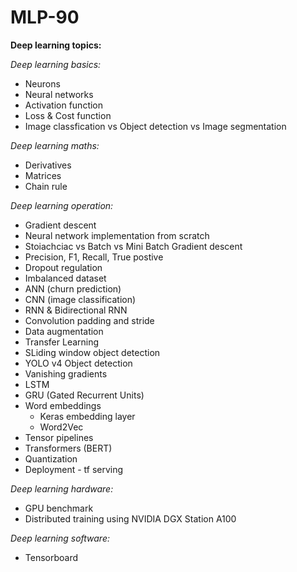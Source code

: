 # MLP-90
**Deep learning topics:**

*Deep learning basics:*
- Neurons
- Neural networks
- Activation function
- Loss & Cost function
- Image classfication vs Object detection vs Image segmentation 

*Deep learning maths:*
- Derivatives
- Matrices
- Chain rule

*Deep learning operation:*
- Gradient descent
- Neural network implementation from scratch   
- Stoiachciac vs Batch vs Mini Batch Gradient descent
- Precision, F1, Recall, True postive
- Dropout regulation
- Imbalanced dataset 
- ANN (churn prediction)
- CNN (image classification)
- RNN & Bidirectional RNN
- Convolution padding and stride
- Data augmentation
- Transfer Learning
- SLiding window object detection
- YOLO v4 Object detection
- Vanishing gradients
- LSTM
- GRU (Gated Recurrent Units)
- Word embeddings
  - Keras embedding layer
  - Word2Vec
- Tensor pipelines
- Transformers (BERT)
- Quantization
- Deployment -  tf serving 

*Deep learning hardware:*
- GPU benchmark
- Distributed training using NVIDIA DGX Station A100

*Deep learning software:*
- Tensorboard
